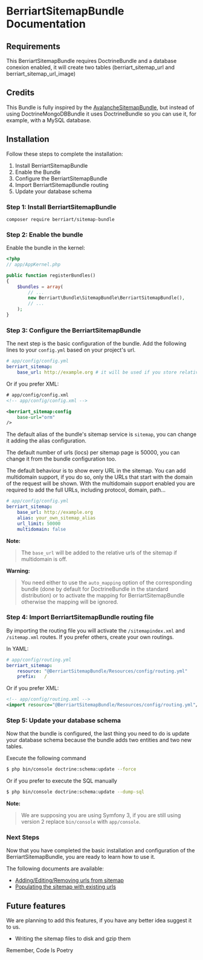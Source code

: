 BerriartSitemapBundle Documentation
===================================

## Requirements

This BerriartSitemapBundle requires DoctrineBundle and a database conexion enabled,
it will create two tables (berriart_sitemap_url and berriart_sitemap_url_image)

## Credits

This Bundle is fully inspired by the [AvalancheSitemapBundle](https://github.com/avalanche123/AvalancheSitemapBundle), but instead of using
DoctrineMongoDBBundle it uses DoctrineBundle so you can use it, for example, with a
MySQL database.

## Installation

Follow these steps to complete the installation:

1. Install BerriartSitemapBundle
2. Enable the Bundle
3. Configure the BerriartSitemapBundle
4. Import BerriartSitemapBundle routing
5. Update your database schema

### Step 1: Install BerriartSitemapBundle

```
composer require berriart/sitemap-bundle
```

### Step 2: Enable the bundle

Enable the bundle in the kernel:

``` php
<?php
// app/AppKernel.php

public function registerBundles()
{
    $bundles = array(
        // ...
        new Berriart\Bundle\SitemapBundle\BerriartSitemapBundle(),
        // ...
    );
}
```

### Step 3: Configure the BerriartSitemapBundle

The next step is the basic configuration of the bundle. Add the following lines to
your `config.yml` based on your project's url.

``` yaml
# app/config/config.yml
berriart_sitemap:
    base_url: http://example.org # it will be used if you store relative urls
```

Or if you prefer XML:

``` xml
# app/config/config.xml
<!-- app/config/config.xml -->

<berriart_sitemap:config
    base-url="orm"
/>
```

The default alias of the bundle's sitemap service is `sitemap`, you can change it
adding the alias configuration.

The default number of urls (locs) per sitemap page is 50000, you can change it from
the bundle configuration too.

The default behaviour is to show every URL in the sitemap. You can add multidomain
support, if you do so, only the URLs that start with the domain of the request will be shown. With the
multidomain support enabled you are required to add the full URLs, including protocol,
domain, path...

``` yaml
# app/config/config.yml
berriart_sitemap:
    base_url: http://example.org
    alias: your_own_sitemap_alias
    url_limit: 50000
    multidomain: false
```

**Note:**

> The `base_url` will be added to the relative urls of the sitemap if multidomain is off.

**Warning:**

> You need either to use the `auto_mapping` option of the corresponding bundle
> (done by default for DoctrineBundle in the standard distribution) or to
> activate the mapping for BerriartSitemapBundle otherwise the mapping
> will be ignored.

### Step 4: Import BerriartSitemapBundle routing file

By importing the routing file you will activate the `/sitemapindex.xml` and
`/sitemap.xml` routes. If you prefer others, create your own routings.

In YAML:

``` yaml
# app/config/routing.yml
berriart_sitemap:
    resource: "@BerriartSitemapBundle/Resources/config/routing.yml"
    prefix:   /
```

Or if you prefer XML:

``` xml
<!-- app/config/routing.xml -->
<import resource="@BerriartSitemapBundle/Resources/config/routing.yml"/>
```

### Step 5: Update your database schema

Now that the bundle is configured, the last thing you need to do is update your
database schema because the bundle adds two entities and two new tables.

Execute the following command

``` bash
$ php bin/console doctrine:schema:update --force
```

Or if you prefer to execute the SQL manually

``` bash
$ php bin/console doctrine:schema:update --dump-sql
```

**Note:**

> We are supposing you are using Symfony 3, if you are still using version 2 replace
> `bin/console` with `app/console`.

### Next Steps

Now that you have completed the basic installation and configuration of the
BerriartSitemapBundle, you are ready to learn how to use it.

The following documents are available:

- [Adding/Editing/Removing urls from sitemap](manage_sitemap.md)
- [Populating the sitemap with existing urls](populating_sitemap.md)

## Future features

We are planning to add this features, if you have any better idea suggest it to us.

- Writing the sitemap files to disk and gzip them

Remember, Code Is Poetry
